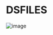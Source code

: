 # DSFILES

![image](https://github.com/user-attachments/assets/032219ba-75cd-4c53-b028-4668c208e6b5)
